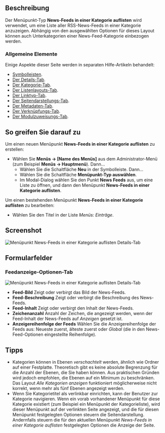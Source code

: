 <!-- Filename: Help4.x:Menu_Item:_List_News_Feeds_in_a_Category / Display title: News-Feeds in einer Kategorie auflisten -->

## Beschreibung

Der Menüpunkt-Typ **News-Feeds in einer Kategorie auflisten** wird verwendet, um eine Liste aller RSS-News-Feeds in einer Kategorie anzuzeigen. Abhängig von den ausgewählten Optionen für dieses Layout können auch Unterkategorien einer News-Feed-Kategorie einbezogen werden.

### Allgemeine Elemente

Einige Aspekte dieser Seite werden in separaten Hilfe-Artikeln behandelt:

* [Symbolleisten](jdocmanual?article=help/common-elements/toolbars).
* [Der Details-Tab](jdocmanual?article=help/menu-items-common/menu-item-details).
* [Der Kategorie-Tab](jdocmanual?article=help/menu-items-common/menu-item-category).
* [Der Listenlayouts-Tab](jdocmanual?article=help/menu-items-common/menu-item-list-layouts).
* [Der Linktyp-Tab](jdocmanual?article=help/menu-items-common/menu-item-link-type).
* [Der Seitendarstellungs-Tab](jdocmanual?article=help/menu-items-common/menu-item-page-display).
* [Der Metadaten-Tab](jdocmanual?article=help/menu-items-common/menu-item-metadata).
* [Der Verknüpfungs-Tab](jdocmanual?article=help/common-elements/edit-associations).
* [Der Modulzuweisungs-Tab](jdocmanual?article=help/menu-items-common/menu-item-module-assignment).

## So greifen Sie darauf zu

Um einen neuen Menüpunkt **News-Feeds in einer Kategorie auflisten** zu erstellen:

- Wählen Sie **Menüs → \[Name des Menüs\]** aus dem Administrator-Menü (zum Beispiel **Menüs → Hauptmenü**). Dann...
  - Wählen Sie die Schaltfläche **Neu** in der Symbolleiste. Dann...
  - Wählen Sie die Schaltfläche **Menüpunkt-Typ auswählen**.
  - Im Modal-Dialog wählen Sie den Punkt **News Feeds** aus, um eine Liste zu öffnen, und dann den Menüpunkt **News-Feeds in einer Kategorie auflisten**.

Um einen bestehenden Menüpunkt **News-Feeds in einer Kategorie auflisten** zu bearbeiten:

- Wählen Sie den Titel in der Liste *Menüs: Einträge*.

## Screenshot

![Menüpunkt News-Feeds in einer Kategorie auflisten Details-Tab](../../../de/images/menu-items/news-feeds-list-newsfeeds-in-a-category-details-tab.png)

## Formularfelder

### Feedanzeige-Optionen-Tab

![Menüpunkt News-Feeds in einer Kategorie auflisten Details-Tab](../../../de/images/menu-items/news-feeds-list-newfeeds-in-a-category-feed-display-options-tab.png)

- **Feed-Bild** Zeigt oder verbirgt das Bild der News-Feeds.
- **Feed-Beschreibung** Zeigt oder verbirgt die Beschreibung des News-Feeds.
- **Feed-Inhalt** Zeigt oder verbirgt den Inhalt der News-Feeds.
- **Zeichenanzahl** Anzahl der Zeichen, die angezeigt werden, wenn der Feed-Inhalt der News-Feeds auf *Anzeigen* gesetzt ist.
- **Anzeigereihenfolge der Feeds** Wählen Sie die Anzeigereihenfolge der Feeds aus: Neueste zuerst, älteste zuerst oder *Global* (die in den News-Feed-Optionen eingestellte Reihenfolge).

## Tipps

- Kategorien können in Ebenen *verschachtelt* werden, ähnlich wie Ordner auf einer Festplatte. Theoretisch gibt es keine absolute Begrenzung für die Anzahl der Ebenen, die Sie haben können. Aus praktischen Gründen wird jedoch empfohlen, die Ebenen auf ein Minimum zu beschränken. Das Layout *Alle Kategorien anzeigen* funktioniert möglicherweise nicht korrekt, wenn mehr als fünf Ebenen angezeigt werden.
- Wenn Sie Kategorietitel als verlinkbar einrichten, kann der Benutzer zur Kategorie navigieren. Wenn ein vorab vorhandener Menüpunkt für diese Kategorie existiert (zum Beispiel ein Menüpunkt der Kategorieliste), wird dieser Menüpunkt auf der verlinkten Seite angezeigt, und die für diesen Menüpunkt festgelegten Optionen steuern die Seitendarstellung. Andernfalls steuern die für den aktuellen Menüpunkt *News-Feeds in einer Kategorie auflisten* festgelegten Optionen die Anzeige der Seite.
